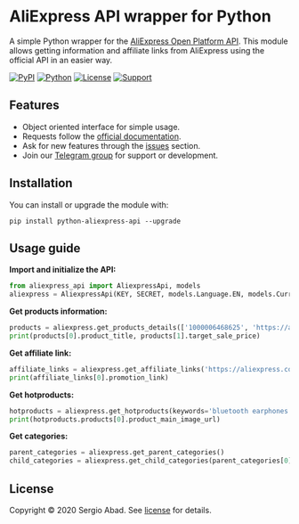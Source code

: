 # AliExpress API wrapper for Python

A simple Python wrapper for the [AliExpress Open Platform API](https://developers.aliexpress.com/en). This module allows getting information and affiliate links from AliExpress using the official API in an easier way.

[![PyPI](https://img.shields.io/pypi/v/python-aliexpress-api?color=%231182C2&label=PyPI)](https://pypi.org/project/python-aliexpress-api/)
[![Python](https://img.shields.io/badge/Python->3.6-%23FFD140)](https://www.python.org/)
[![License](https://img.shields.io/badge/License-MIT-%23e83633)](https://github.com/sergioteula/python-aliexpress-api/blob/master/LICENSE)
[![Support](https://img.shields.io/badge/Support-Good-brightgreen)](https://github.com/sergioteula/python-aliexpress-api/issues)

## Features

- Object oriented interface for simple usage.
- Requests follow the [official documentation](https://developers.aliexpress.com/en/doc.htm?docId=45803&docType=2).
- Ask for new features through the [issues](https://github.com/sergioteula/python-aliexpress-api/issues) section.
- Join our [Telegram group](https://t.me/PythonAliExpressAPI) for support or development.

## Installation

You can install or upgrade the module with:

    pip install python-aliexpress-api --upgrade

## Usage guide

**Import and initialize the API:**

```python
from aliexpress_api import AliexpressApi, models
aliexpress = AliexpressApi(KEY, SECRET, models.Language.EN, models.Currency.EUR, TRACKING_ID)
```

**Get products information:**

```python
products = aliexpress.get_products_details(['1000006468625', 'https://aliexpress.com/item/1005003091506814.html'])
print(products[0].product_title, products[1].target_sale_price)
```

**Get affiliate link:**

```python
affiliate_links = aliexpress.get_affiliate_links('https://aliexpress.com/item/1005003091506814.html')
print(affiliate_links[0].promotion_link)
```

**Get hotproducts:**

```python
hotproducts = aliexpress.get_hotproducts(keywords='bluetooth earphones', max_sale_price=3000)
print(hotproducts.products[0].product_main_image_url)
```

**Get categories:**

```python
parent_categories = aliexpress.get_parent_categories()
child_categories = aliexpress.get_child_categories(parent_categories[0].category_id)
```

## License

Copyright © 2020 Sergio Abad. See [license](https://github.com/sergioteula/python-aliexpress-api/blob/master/LICENSE) for details.
